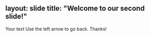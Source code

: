 layout: slide
title: "Welcome to our second slide!"
---
Your text
Use the left arrow to go back. Thanks!
